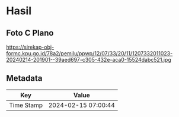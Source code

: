 # Hasil

## Foto C Plano

https://sirekap-obj-formc.kpu.go.id/78a2/pemilu/ppwp/12/07/33/20/11/1207332011023-20240214-201901--39aed697-c305-432e-aca0-15524dabc521.jpg


## Metadata

| Key        | Value               |
| ---------- | ------------------- |
| Time Stamp | 2024-02-15 07:00:44 |



